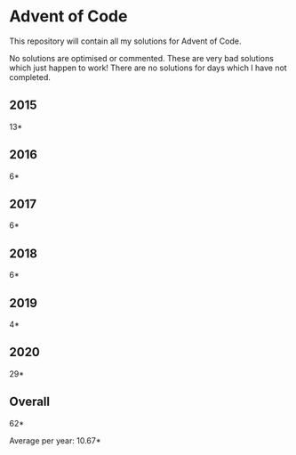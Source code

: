 # Advent of Code

This repository will contain all my solutions for Advent of Code.

No solutions are optimised or commented.  These are very bad solutions which just happen to work!
There are no solutions for days which I have not completed.

## 2015
13*

## 2016 
6*

## 2017
6*

## 2018
6*

## 2019
4*

## 2020
29*

## Overall
62*

Average per year: 10.67*
